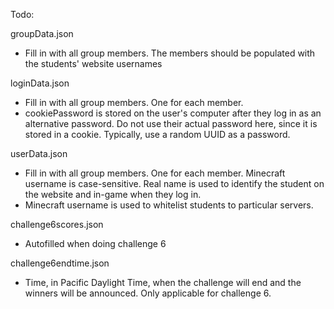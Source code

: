 Todo:

groupData.json

- Fill in with all group members. The members should be populated with the students' website usernames

loginData.json

- Fill in with all group members. One for each member. 
- cookiePassword is stored on the user's computer after they log in as an alternative password. Do not use their actual password here, since it is stored in a cookie. Typically, use a random UUID as a password.

userData.json

- Fill in with all group members. One for each member. Minecraft username is case-sensitive. Real name is used to identify the student on the website and in-game when they log in. 
- Minecraft username is used to whitelist students to particular servers.

challenge6scores.json

- Autofilled when doing challenge 6

challenge6endtime.json

- Time, in Pacific Daylight Time, when the challenge will end and the winners will be announced. Only applicable for challenge 6.
